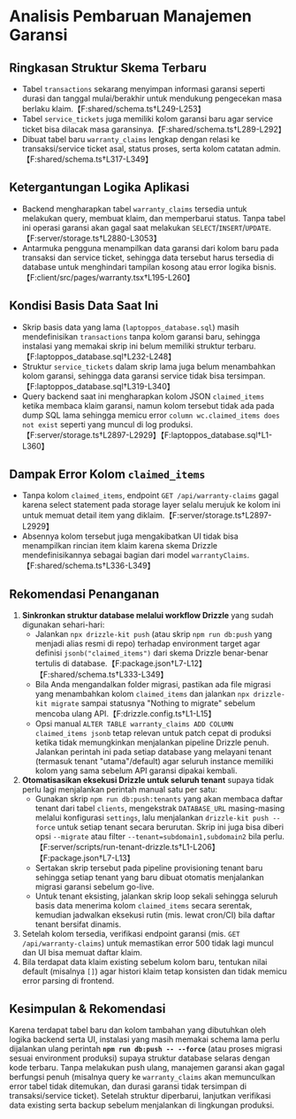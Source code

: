# Analisis Pembaruan Manajemen Garansi

## Ringkasan Struktur Skema Terbaru
- Tabel `transactions` sekarang menyimpan informasi garansi seperti durasi dan tanggal mulai/berakhir untuk mendukung pengecekan masa berlaku klaim.【F:shared/schema.ts†L249-L253】
- Tabel `service_tickets` juga memiliki kolom garansi baru agar service ticket bisa dilacak masa garansinya.【F:shared/schema.ts†L289-L292】
- Dibuat tabel baru `warranty_claims` lengkap dengan relasi ke transaksi/service ticket asal, status proses, serta kolom catatan admin.【F:shared/schema.ts†L317-L349】

## Ketergantungan Logika Aplikasi
- Backend mengharapkan tabel `warranty_claims` tersedia untuk melakukan query, membuat klaim, dan memperbarui status. Tanpa tabel ini operasi garansi akan gagal saat melakukan `SELECT`/`INSERT`/`UPDATE`.【F:server/storage.ts†L2880-L3053】
- Antarmuka pengguna menampilkan data garansi dari kolom baru pada transaksi dan service ticket, sehingga data tersebut harus tersedia di database untuk menghindari tampilan kosong atau error logika bisnis.【F:client/src/pages/warranty.tsx†L195-L260】

## Kondisi Basis Data Saat Ini
- Skrip basis data yang lama (`laptoppos_database.sql`) masih mendefinisikan `transactions` tanpa kolom garansi baru, sehingga instalasi yang memakai skrip ini belum memiliki struktur terbaru.【F:laptoppos_database.sql†L232-L248】
- Struktur `service_tickets` dalam skrip lama juga belum menambahkan kolom garansi, sehingga data garansi service tidak bisa tersimpan.【F:laptoppos_database.sql†L319-L340】
- Query backend saat ini mengharapkan kolom JSON `claimed_items` ketika membaca klaim garansi, namun kolom tersebut tidak ada pada dump SQL lama sehingga memicu error `column wc.claimed_items does not exist` seperti yang muncul di log produksi.【F:server/storage.ts†L2897-L2929】【F:laptoppos_database.sql†L1-L360】

## Dampak Error Kolom `claimed_items`
- Tanpa kolom `claimed_items`, endpoint `GET /api/warranty-claims` gagal karena select statement pada storage layer selalu merujuk ke kolom ini untuk memuat detail item yang diklaim.【F:server/storage.ts†L2897-L2929】
- Absennya kolom tersebut juga mengakibatkan UI tidak bisa menampilkan rincian item klaim karena skema Drizzle mendefinisikannya sebagai bagian dari model `warrantyClaims`.【F:shared/schema.ts†L336-L349】

## Rekomendasi Penanganan
1. **Sinkronkan struktur database melalui workflow Drizzle** yang sudah digunakan sehari-hari:
   - Jalankan `npx drizzle-kit push` (atau skrip `npm run db:push` yang menjadi alias resmi di repo) terhadap environment target agar definisi `jsonb("claimed_items")` dari skema Drizzle benar-benar tertulis di database.【F:package.json†L7-L12】【F:shared/schema.ts†L333-L349】
   - Bila Anda mengandalkan folder migrasi, pastikan ada file migrasi yang menambahkan kolom `claimed_items` dan jalankan `npx drizzle-kit migrate` sampai statusnya "Nothing to migrate" sebelum mencoba ulang API.【F:drizzle.config.ts†L1-L15】
   - Opsi manual `ALTER TABLE warranty_claims ADD COLUMN claimed_items jsonb` tetap relevan untuk patch cepat di produksi ketika tidak memungkinkan menjalankan pipeline Drizzle penuh. Jalankan perintah ini pada setiap database yang melayani tenant (termasuk tenant "utama"/default) agar seluruh instance memiliki kolom yang sama sebelum API garansi dipakai kembali.
2. **Otomatisasikan eksekusi Drizzle untuk seluruh tenant** supaya tidak perlu lagi menjalankan perintah manual satu per satu:
   - Gunakan skrip `npm run db:push:tenants` yang akan membaca daftar tenant dari tabel `clients`, mengekstrak `DATABASE_URL` masing-masing melalui konfigurasi `settings`, lalu menjalankan `drizzle-kit push --force` untuk setiap tenant secara berurutan. Skrip ini juga bisa diberi opsi `--migrate` atau filter `--tenant=subdomain1,subdomain2` bila perlu.【F:server/scripts/run-tenant-drizzle.ts†L1-L206】【F:package.json†L7-L13】
   - Sertakan skrip tersebut pada pipeline provisioning tenant baru sehingga setiap tenant yang baru dibuat otomatis menjalankan migrasi garansi sebelum go-live.
   - Untuk tenant eksisting, jalankan skrip loop sekali sehingga seluruh basis data menerima kolom `claimed_items` secara serentak, kemudian jadwalkan eksekusi rutin (mis. lewat cron/CI) bila daftar tenant bersifat dinamis.
3. Setelah kolom tersedia, verifikasi endpoint garansi (mis. `GET /api/warranty-claims`) untuk memastikan error 500 tidak lagi muncul dan UI bisa memuat daftar klaim.
4. Bila terdapat data klaim existing sebelum kolom baru, tentukan nilai default (misalnya `[]`) agar histori klaim tetap konsisten dan tidak memicu error parsing di frontend.

## Kesimpulan & Rekomendasi
Karena terdapat tabel baru dan kolom tambahan yang dibutuhkan oleh logika backend serta UI, instalasi yang masih memakai schema lama perlu dijalankan ulang perintah **`npm run db:push -- --force`** (atau proses migrasi sesuai environment produksi) supaya struktur database selaras dengan kode terbaru. Tanpa melakukan push ulang, manajemen garansi akan gagal berfungsi penuh (misalnya query ke `warranty_claims` akan memunculkan error tabel tidak ditemukan, dan durasi garansi tidak tersimpan di transaksi/service ticket). Setelah struktur diperbarui, lanjutkan verifikasi data existing serta backup sebelum menjalankan di lingkungan produksi.
